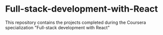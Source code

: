# Full-stack-development-with-React
This repository contains the projects completed during the Coursera specialization "Full-stack development with React"
